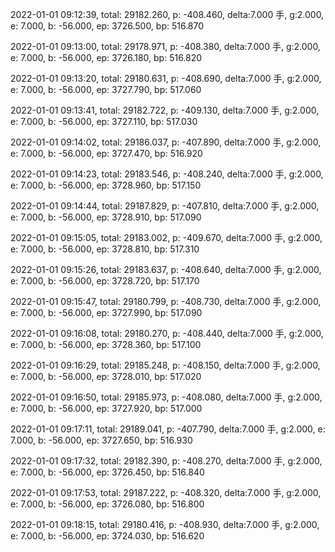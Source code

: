 2022-01-01 09:12:39, total: 29182.260, p: -408.460, delta:7.000 手, g:2.000, e: 7.000, b: -56.000, ep: 3726.500, bp: 516.870

2022-01-01 09:13:00, total: 29178.971, p: -408.380, delta:7.000 手, g:2.000, e: 7.000, b: -56.000, ep: 3726.180, bp: 516.820

2022-01-01 09:13:20, total: 29180.631, p: -408.690, delta:7.000 手, g:2.000, e: 7.000, b: -56.000, ep: 3727.790, bp: 517.060

2022-01-01 09:13:41, total: 29182.722, p: -409.130, delta:7.000 手, g:2.000, e: 7.000, b: -56.000, ep: 3727.110, bp: 517.030

2022-01-01 09:14:02, total: 29186.037, p: -407.890, delta:7.000 手, g:2.000, e: 7.000, b: -56.000, ep: 3727.470, bp: 516.920

2022-01-01 09:14:23, total: 29183.546, p: -408.240, delta:7.000 手, g:2.000, e: 7.000, b: -56.000, ep: 3728.960, bp: 517.150

2022-01-01 09:14:44, total: 29187.829, p: -407.810, delta:7.000 手, g:2.000, e: 7.000, b: -56.000, ep: 3728.910, bp: 517.090

2022-01-01 09:15:05, total: 29183.002, p: -409.670, delta:7.000 手, g:2.000, e: 7.000, b: -56.000, ep: 3728.810, bp: 517.310

2022-01-01 09:15:26, total: 29183.637, p: -408.640, delta:7.000 手, g:2.000, e: 7.000, b: -56.000, ep: 3728.720, bp: 517.170

2022-01-01 09:15:47, total: 29180.799, p: -408.730, delta:7.000 手, g:2.000, e: 7.000, b: -56.000, ep: 3727.990, bp: 517.090

2022-01-01 09:16:08, total: 29180.270, p: -408.440, delta:7.000 手, g:2.000, e: 7.000, b: -56.000, ep: 3728.360, bp: 517.100

2022-01-01 09:16:29, total: 29185.248, p: -408.150, delta:7.000 手, g:2.000, e: 7.000, b: -56.000, ep: 3728.010, bp: 517.020

2022-01-01 09:16:50, total: 29185.973, p: -408.080, delta:7.000 手, g:2.000, e: 7.000, b: -56.000, ep: 3727.920, bp: 517.000

2022-01-01 09:17:11, total: 29189.041, p: -407.790, delta:7.000 手, g:2.000, e: 7.000, b: -56.000, ep: 3727.650, bp: 516.930

2022-01-01 09:17:32, total: 29182.390, p: -408.270, delta:7.000 手, g:2.000, e: 7.000, b: -56.000, ep: 3726.450, bp: 516.840

2022-01-01 09:17:53, total: 29187.222, p: -408.320, delta:7.000 手, g:2.000, e: 7.000, b: -56.000, ep: 3726.080, bp: 516.800

2022-01-01 09:18:15, total: 29180.416, p: -408.930, delta:7.000 手, g:2.000, e: 7.000, b: -56.000, ep: 3724.030, bp: 516.620